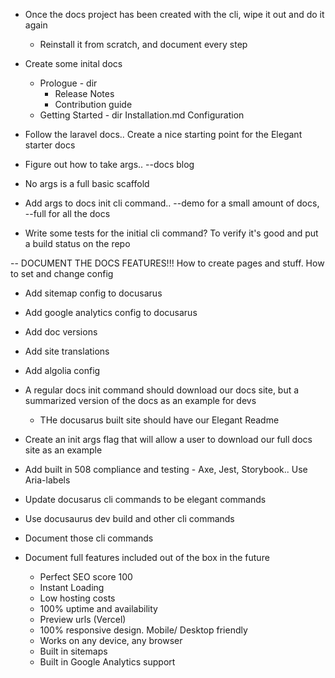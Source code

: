 - Once the docs project has been created with the cli, wipe it out and do it again
    - Reinstall it from scratch, and document every step

- Create some inital docs

    - Prologue - dir
        - Release Notes
        - Contribution guide
    - Getting Started - dir
        Installation.md
        Configuration

- Follow the laravel docs.. Create a nice starting point for the Elegant starter docs



- Figure out how to take args.. --docs blog
- No args is a full basic scaffold

- Add args to docs init cli command.. --demo for a small amount of docs, --full for all the docs

- Write some tests for the initial cli command? To verify it's good and put a build status on the repo

-- DOCUMENT THE DOCS FEATURES!!! How to create pages and stuff. How to set and change config

- Add sitemap config to docusarus
- Add google analytics config to docusarus
- Add doc versions
- Add site translations
- Add algolia config

- A regular docs init command should download our docs site, but a summarized version of the docs as an example for devs
    - THe docusarus built site should have our Elegant Readme

- Create an init args flag that will allow a user to download our full docs site as an example

- Add built in 508 compliance and testing  - Axe, Jest, Storybook.. Use Aria-labels

- Update docusarus cli commands to be elegant commands
- Use docusaurus dev build and other cli commands
- Document those cli commands





- Document full features included out of the box in the future

    - Perfect SEO score 100
    - Instant Loading
    - Low hosting costs
    - 100% uptime and availability
    - Preview urls (Vercel)
    - 100% responsive design. Mobile/ Desktop friendly
    - Works on any device, any browser
    - Built in sitemaps
    - Built in Google Analytics support